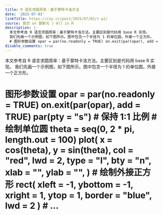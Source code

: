 ```yaml
---
title: R 语言求圆周率：基于蒙特卡洛方法
date: '2025-07-03'
linkTitle: https://cxy.cc/post/2025/07/03/r-pi/
source: 首页 on 楚新元 | All in R
description: |-
  本文参考自 R 语言求圆周率：基于蒙特卡洛方法。主要区别是代码用 base R 实现。
  我们先画一个示例图，如下图所示。图中包含一个半径为 1 的单位圆，外接一个正方形。
  # 图形参数设置 opar = par(no.readonly = TRUE) on.exit(par(opar), add = TRUE) par(pty = &quot;s&quot;) # 保持 1:1 比例 # 绘制单位圆 theta = seq(0, 2 * pi, length.out = 100) plot( x = cos(theta), y = sin(theta), col = &quot;red&quot;, lwd = 2, type = &quot;l&quot;, bty = &quot;n&quot;, xlab = &quot;&quot;, ylab = &quot;&quot;, ) # 绘制外接正方形 rect( xleft = -1, ybottom = -1, xright = 1, ytop = 1, border = &quot;blue&quot;, lwd = 2 ) # ...
disable_comments: true
---
```

本文参考自 R 语言求圆周率：基于蒙特卡洛方法。主要区别是代码用 base R 实现。
我们先画一个示例图，如下图所示。图中包含一个半径为 1 的单位圆，外接一个正方形。
# 图形参数设置 opar = par(no.readonly = TRUE) on.exit(par(opar), add = TRUE) par(pty = &quot;s&quot;) # 保持 1:1 比例 # 绘制单位圆 theta = seq(0, 2 * pi, length.out = 100) plot( x = cos(theta), y = sin(theta), col = &quot;red&quot;, lwd = 2, type = &quot;l&quot;, bty = &quot;n&quot;, xlab = &quot;&quot;, ylab = &quot;&quot;, ) # 绘制外接正方形 rect( xleft = -1, ybottom = -1, xright = 1, ytop = 1, border = &quot;blue&quot;, lwd = 2 ) # ...